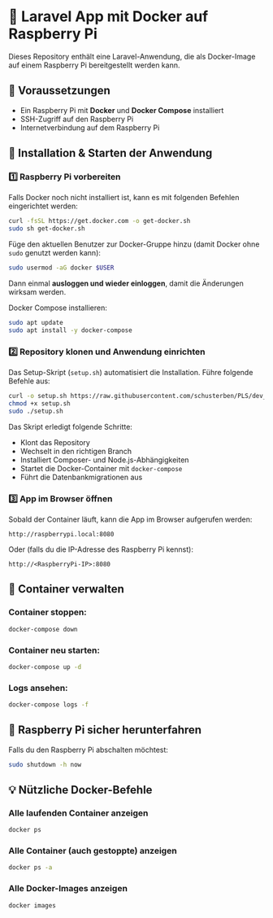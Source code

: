 # 📌 Laravel App mit Docker auf Raspberry Pi

Dieses Repository enthält eine Laravel-Anwendung, die als Docker-Image auf einem Raspberry Pi bereitgestellt werden kann.

## 🚀 Voraussetzungen

- Ein Raspberry Pi mit **Docker** und **Docker Compose** installiert
- SSH-Zugriff auf den Raspberry Pi
- Internetverbindung auf dem Raspberry Pi

## 🔧 Installation & Starten der Anwendung

### 1️⃣ **Raspberry Pi vorbereiten**
Falls Docker noch nicht installiert ist, kann es mit folgenden Befehlen eingerichtet werden:

```bash
curl -fsSL https://get.docker.com -o get-docker.sh
sudo sh get-docker.sh
```

Füge den aktuellen Benutzer zur Docker-Gruppe hinzu (damit Docker ohne `sudo` genutzt werden kann):

```bash
sudo usermod -aG docker $USER
```

Dann einmal **ausloggen und wieder einloggen**, damit die Änderungen wirksam werden.

Docker Compose installieren:

```bash
sudo apt update
sudo apt install -y docker-compose
```

### 2️⃣ **Repository klonen und Anwendung einrichten**
Das Setup-Skript (`setup.sh`) automatisiert die Installation. Führe folgende Befehle aus:

```bash
curl -o setup.sh https://raw.githubusercontent.com/schusterben/PLS/dev_sage/setup.sh
chmod +x setup.sh
sudo ./setup.sh
```

Das Skript erledigt folgende Schritte:
- Klont das Repository
- Wechselt in den richtigen Branch
- Installiert Composer- und Node.js-Abhängigkeiten
- Startet die Docker-Container mit `docker-compose`
- Führt die Datenbankmigrationen aus

### 3️⃣ **App im Browser öffnen**
Sobald der Container läuft, kann die App im Browser aufgerufen werden:

```
http://raspberrypi.local:8080
```
Oder (falls du die IP-Adresse des Raspberry Pi kennst):
```
http://<RaspberryPi-IP>:8080
```

## 🛑 Container verwalten

### Container stoppen:
```bash
docker-compose down
```

### Container neu starten:
```bash
docker-compose up -d
```

### Logs ansehen:
```bash
docker-compose logs -f
```

## 🔄 Raspberry Pi sicher herunterfahren
Falls du den Raspberry Pi abschalten möchtest:
```bash
sudo shutdown -h now
```

## 💡 Nützliche Docker-Befehle

### Alle laufenden Container anzeigen
```bash
docker ps
```

### Alle Container (auch gestoppte) anzeigen
```bash
docker ps -a
```

### Alle Docker-Images anzeigen
```bash
docker images
```
